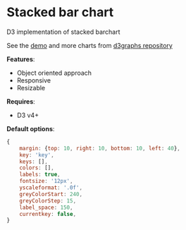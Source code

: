 # Stacked bar chart

D3 implementation of stacked barchart

See the [demo](http://bl.ocks.org/Saigesp/f2605e92dff3a976d97ae6027d07f6b5) and more charts from [d3graphs repository](https://github.com/Saigesp/d3graphs)

**Features**:
- Object oriented approach
- Responsive
- Resizable

**Requires**:
- D3 v4+

**Default options**:
```javascript
{
    margin: {top: 10, right: 10, bottom: 10, left: 40},
    key: 'key',
    keys: [],
    colors: [],
    labels: true,
    fontsize: '12px',
    yscaleformat: '.0f',
    greyColorStart: 240,
    greyColorStep: 15,
    label_space: 150,
    currentkey: false,
}
```